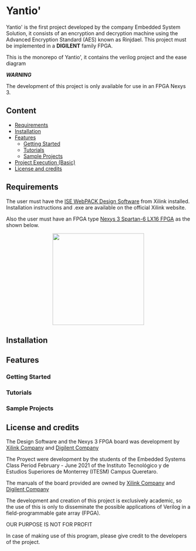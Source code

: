 # Yantio'

Yantio' is the first project developed by the company Embedded System Solution, it consists of an encryption and decryption machine using the Advanced Encryption Standard (AES) known as Rinjdael. This project must be implemented in a **DIGILENT** family FPGA.

This is the monorepo of Yantio', it contains the verilog project and the ease diagram

***WARNING*** 

The development of this project is only available for use in an FPGA Nexys 3.

## Content

- [Requirements](https://github.com/PauloHJ/ProyectoFinal_SistemasEmbebidosFJ21/blob/main/README.md#content)
- [Installation](https://github.com/PauloHJ/ProyectoFinal_SistemasEmbebidosFJ21/blob/main/README.md#installation)
- [Features](https://github.com/PauloHJ/ProyectoFinal_SistemasEmbebidosFJ21/blob/main/README.md#features)
  - [Getting Started](https://github.com/PauloHJ/ProyectoFinal_SistemasEmbebidosFJ21/blob/main/README.md#getting-started)
  - [Tutorials](https://github.com/PauloHJ/ProyectoFinal_SistemasEmbebidosFJ21/blob/main/README.md#tutorials)
  - [Sample Projects](https://github.com/PauloHJ/ProyectoFinal_SistemasEmbebidosFJ21/blob/main/README.md#sample-projects)
- [Project Execution (Basic)](https://github.com/PauloHJ/ProyectoFinal_SistemasEmbebidosFJ21/blob/main/README.md#project-execution-basic)
- [License and credits](https://github.com/PauloHJ/ProyectoFinal_SistemasEmbebidosFJ21/blob/main/README.md#license-and-credits)

## Requirements

The user must have the [ISE WebPACK Design Software](https://www.xilinx.com/products/design-tools/ise-design-suite/ise-webpack.html) from Xilink installed. 
Installation instructions and .exe are available on the official Xilink website.

Also the user must have an FPGA type [Nexys 3 Spartan-6 LX16 FPGA](https://reference.digilentinc.com/programmable-logic/nexys-3/start) as the shown below.

<p align = "center">
<img src="https://user-images.githubusercontent.com/33244949/121391367-e7799a80-c913-11eb-9035-3452a47f5bba.jpg" width="250" height="250" />

## Installation
## Features
### Getting Started
### Tutorials
### Sample Projects
## License and credits

The Design Software and the Nexys 3 FPGA board was development by [Xilink Company](https://www.xilinx.com/) and [Digilent Company](https://store.digilentinc.com/)

The Proyect were development by the students of the Embedded Systems Class Period February - June 2021 of the Instituto Tecnológico y de Estudios Superiores de Monterrey (ITESM) Campus Queretaro.
  
The manuals of the board provided are owned by [Xilink Company](https://www.xilinx.com/) and [Digilent Company](https://store.digilentinc.com/)
  
The development and creation of this project is exclusively academic, so the use of this is only to disseminate the possible applications of Verilog in a field-programmable gate array (FPGA).

OUR PURPOSE IS NOT FOR PROFIT
 
In case of making use of this program, please give credit to the developers of the project.

